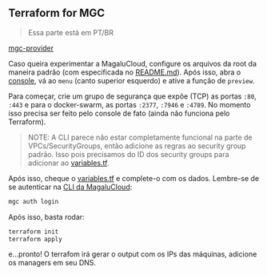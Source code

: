 ## Terraform for MGC

> Essa parte está em PT/BR

[mgc-provider](https://registry.terraform.io/providers/MagaluCloud/mgc/latest)

Caso queira experimentar a MagaluCloud, configure os arquivos da root da maneira padrão (com especificada no [README.md](/README.md)). Após isso, abra o [console](https://console.magalu.cloud/), vá ao `menu` (canto superior esquerdo) e ative a função de `preview`.

Para começar, crie um grupo de segurança que expõe (TCP) as portas `:80`, `:443` e para o docker-swarm, as portas `:2377`, `:7946` e `:4789`. No momento isso precisa ser feito pelo console de fato (ainda não funciona pelo Terraform).

> NOTE: A CLI parece não estar completamente funcional na parte de VPCs/SecurityGroups, então adicione as regras ao security group padrão. Isso pois precisamos do ID dos security groups para adicionar ao [variables.tf](/infra/variables.tf).

Após isso, cheque o [variables.tf](/infra/variables.tf) e complete-o com os dados. Lembre-se de se autenticar na [CLI da MagaluCloud](https://docs.magalu.cloud/docs/devops-tools/cli-mgc/how-to/download-and-install/):

```sh
mgc auth login
```

Após isso, basta rodar:

```sh
terraform init
terraform apply
```

e...pronto! O terrafom irá gerar o output com os IPs das máquinas, adicione os managers em seu DNS.
